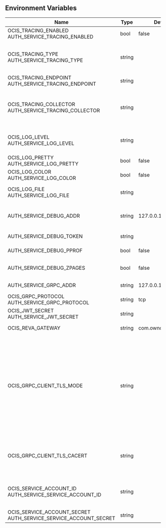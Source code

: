 ## Environment Variables

| Name | Type | Default Value | Description |
|------|------|---------------|-------------|
| OCIS_TRACING_ENABLED<br/>AUTH_SERVICE_TRACING_ENABLED | bool | false | Activates tracing.|
| OCIS_TRACING_TYPE<br/>AUTH_SERVICE_TRACING_TYPE | string |  | The type of tracing. Defaults to '', which is the same as 'jaeger'. Allowed tracing types are 'jaeger', 'otlp' and '' as of now.|
| OCIS_TRACING_ENDPOINT<br/>AUTH_SERVICE_TRACING_ENDPOINT | string |  | The endpoint of the tracing agent.|
| OCIS_TRACING_COLLECTOR<br/>AUTH_SERVICE_TRACING_COLLECTOR | string |  | The HTTP endpoint for sending spans directly to a collector, i.e. http://jaeger-collector:14268/api/traces. Only used if the tracing endpoint is unset.|
| OCIS_LOG_LEVEL<br/>AUTH_SERVICE_LOG_LEVEL | string |  | The log level. Valid values are: 'panic', 'fatal', 'error', 'warn', 'info', 'debug', 'trace'.|
| OCIS_LOG_PRETTY<br/>AUTH_SERVICE_LOG_PRETTY | bool | false | Activates pretty log output.|
| OCIS_LOG_COLOR<br/>AUTH_SERVICE_LOG_COLOR | bool | false | Activates colorized log output.|
| OCIS_LOG_FILE<br/>AUTH_SERVICE_LOG_FILE | string |  | The path to the log file. Activates logging to this file if set.|
| AUTH_SERVICE_DEBUG_ADDR | string | 127.0.0.1:9198 | Bind address of the debug server, where metrics, health, config and debug endpoints will be exposed.|
| AUTH_SERVICE_DEBUG_TOKEN | string |  | Token to secure the metrics endpoint.|
| AUTH_SERVICE_DEBUG_PPROF | bool | false | Enables pprof, which can be used for profiling.|
| AUTH_SERVICE_DEBUG_ZPAGES | bool | false | Enables zpages, which can be used for collecting and viewing in-memory traces.|
| AUTH_SERVICE_GRPC_ADDR | string | 127.0.0.1:9199 | The bind address of the GRPC service.|
| OCIS_GRPC_PROTOCOL<br/>AUTH_SERVICE_GRPC_PROTOCOL | string | tcp | The transport protocol of the GRPC service.|
| OCIS_JWT_SECRET<br/>AUTH_SERVICE_JWT_SECRET | string |  | The secret to mint and validate jwt tokens.|
| OCIS_REVA_GATEWAY | string | com.owncloud.api.gateway | The CS3 gateway endpoint.|
| OCIS_GRPC_CLIENT_TLS_MODE | string |  | TLS mode for grpc connection to the go-micro based grpc services. Possible values are 'off', 'insecure' and 'on'. 'off': disables transport security for the clients. 'insecure' allows using transport security, but disables certificate verification (to be used with the autogenerated self-signed certificates). 'on' enables transport security, including server certificate verification.|
| OCIS_GRPC_CLIENT_TLS_CACERT | string |  | Path/File name for the root CA certificate (in PEM format) used to validate TLS server certificates of the go-micro based grpc services.|
| OCIS_SERVICE_ACCOUNT_ID<br/>AUTH_SERVICE_SERVICE_ACCOUNT_ID | string |  | The ID of the service account the service should use. See the 'auth-service' service description for more details.|
| OCIS_SERVICE_ACCOUNT_SECRET<br/>AUTH_SERVICE_SERVICE_ACCOUNT_SECRET | string |  | The service account secret.|